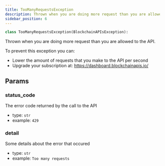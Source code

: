 ```yaml
---
title: TooManyRequestsException
description: Thrown when you are doing more request than you are allowed to the API.
sidebar_position: 6
---
```


```py
class TooManyRequestsException(BlockchainAPIsException):
```

Thrown when you are doing more request than you are allowed to the API.

To prevent this exception you can:
- Lower the amount of requests that you make to the API per second
- Upgrade your subscription at: https://dashboard.blockchainapis.io/

## Params

### status_code

The error code returned by the call to the API
- type: `str`
- example: ` 429
    `

### detail

Some details about the error that occured
- type: `str`
- example: `
    Too many requests
    `

